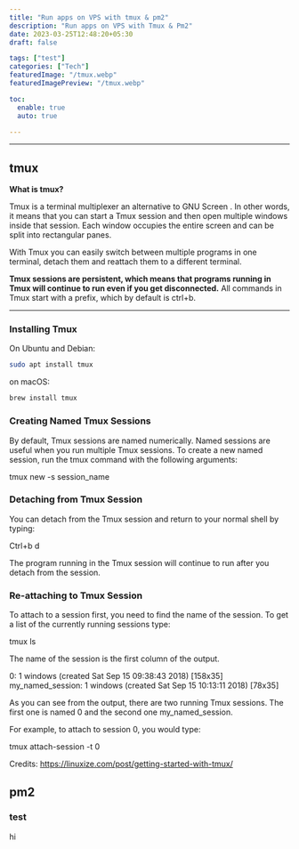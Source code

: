 ```yaml
---
title: "Run apps on VPS with tmux & pm2"
description: "Run apps on VPS with Tmux & Pm2"
date: 2023-03-25T12:48:20+05:30
draft: false

tags: ["test"]
categories: ["Tech"]
featuredImage: "/tmux.webp"
featuredImagePreview: "/tmux.webp"

toc:
  enable: true
  auto: true

---
```

---

## tmux


**What is tmux?**

Tmux is a terminal multiplexer an alternative to GNU Screen . In other words, it means that you can start a Tmux session and then open multiple windows inside that session. Each window occupies the entire screen and can be split into rectangular panes.

With Tmux you can easily switch between multiple programs in one terminal, detach them and reattach them to a different terminal.

**Tmux sessions are persistent, which means that programs running in Tmux will continue to run even if you get disconnected.**
All commands in Tmux start with a prefix, which by default is ctrl+b.

---



### Installing Tmux

On Ubuntu and Debian:

```bash
sudo apt install tmux
```

on macOS:

```bash
brew install tmux
```

### Creating Named Tmux Sessions

By default, Tmux sessions are named numerically. Named sessions are useful when you run multiple Tmux sessions. To create a new named session, run the tmux command with the following arguments:

tmux new -s session_name

### Detaching from Tmux Session

You can detach from the Tmux session and return to your normal shell by typing:

Ctrl+b d

The program running in the Tmux session will continue to run after you detach from the session.

### Re-attaching to Tmux Session

To attach to a session first, you need to find the name of the session. To get a list of the currently running sessions type:

tmux ls

The name of the session is the first column of the output.

0: 1 windows (created Sat Sep 15 09:38:43 2018) [158x35]
my_named_session: 1 windows (created Sat Sep 15 10:13:11 2018) [78x35]

As you can see from the output, there are two running Tmux sessions. The first one is named 0 and the second one my_named_session.

For example, to attach to session 0, you would type:

tmux attach-session -t 0


Credits: https://linuxize.com/post/getting-started-with-tmux/

## pm2

### test

hi
